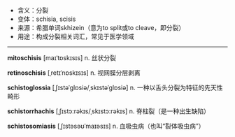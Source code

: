 - <span class="definition">含义：分裂</span>
- <span class="definition">变体：schisia, scisis</span>
- <span class="definition">来源：希腊单词skhizein（意为to split或to cleave，即分裂）</span>
- <span class="definition">用途：构成分裂相关词汇，常见于医学领域</span>

---

<span class="vocabulary">**mitoschisis**</span> [maɪˈtɒskɪsɪs] n. 丝状分裂  

<span class="vocabulary">**retinoschisis**</span> [ˌretɪˈnɒskɪsɪs] n. 视网膜分层剥离

<span class="vocabulary">**schistoglossia**</span> [ˌʃɪstəˈglɒsiə/ˌskɪstəˈglɒsiə] n. 一种以舌头分裂为特征的先天性畸形

<span class="vocabulary">**schistorrhachis**</span> [ˌʃɪstɔ:rәkɪs/ˌskɪstɔ:rәkɪs] n. 脊柱裂（是一种出生缺陷）

<span class="vocabulary">**schistosomiasis**</span> [ˌʃɪstəsəʊˈmaɪəsɪs] n. 血吸虫病（也叫“裂体吸虫病”） 

